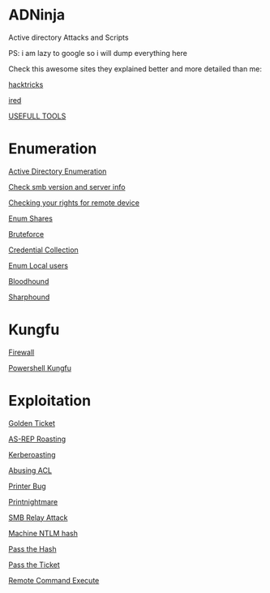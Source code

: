 # ADNinja
Active directory Attacks and Scripts

PS: i am lazy to google so i will dump everything here

Check this awesome sites they explained better and more detailed than me:

[hacktricks](https://book.hacktricks.xyz/)

[ired](https://www.ired.team/)



[USEFULL TOOLS](https://github.com/vanhohen/ADNinja/blob/main/Tutorials/USEFULL%20TOOLS.md)

# Enumeration

[Active Directory Enumeration](https://github.com/vanhohen/ADNinja/blob/main/Tutorials/Active%20Directory%20Enumeration.md)

[Check smb version and server info](https://github.com/vanhohen/ADNinja/blob/main/Tutorials/Check%20smb%20version%20and%20server%20info.md)

[Checking your rights for remote device](https://github.com/vanhohen/ADNinja/blob/main/Tutorials/Checking%20your%20rights%20for%20remote%20device.md)

[Enum Shares](https://github.com/vanhohen/ADNinja/blob/main/Tutorials/Enum%20Shares.md)

[Bruteforce](https://github.com/vanhohen/ADNinja/blob/main/Tutorials/Bruteforce.md)

[Credential Collection](https://github.com/vanhohen/ADNinja/blob/main/Tutorials/Credential%20Collection.md)

[Enum Local users](https://github.com/vanhohen/ADNinja/blob/main/Tutorials/Enum%20Local%20users.md)

[Bloodhound](https://github.com/vanhohen/ADNinja/blob/main/Tutorials/Bloodhound.md)

[Sharphound](https://github.com/vanhohen/ADNinja/blob/main/Tutorials/Sharphound.md)


# Kungfu

[Firewall](https://github.com/vanhohen/ADNinja/blob/main/Tutorials/Firewall.md)

[Powershell Kungfu](https://github.com/vanhohen/ADNinja/blob/main/Tutorials/Powershell%20Kungfu.md)

# Exploitation

[Golden Ticket](https://github.com/vanhohen/ADNinja/blob/main/Tutorials/Golden%20Ticket.md)

[AS-REP Roasting](https://github.com/vanhohen/ADNinja/blob/main/Tutorials/AS-REP%20Roasting.md)

[Kerberoasting](https://github.com/vanhohen/ADNinja/blob/main/Tutorials/Kerberoasting.md)

[Abusing ACL](https://github.com/vanhohen/ADNinja/blob/main/Tutorials/Abusing%20ACL.md)

[Printer Bug](https://github.com/vanhohen/ADNinja/blob/main/Tutorials/Printer%20Bug.md)

[Printnightmare](https://github.com/vanhohen/ADNinja/blob/main/Tutorials/Printnightmare.md)

[SMB Relay Attack](https://github.com/vanhohen/ADNinja/blob/main/Tutorials/SMB%20Relay%20Attack.md)

[Machine NTLM hash](https://github.com/vanhohen/ADNinja/blob/main/Tutorials/Machine%20NTLM%20hash.md)

[Pass the Hash](https://github.com/vanhohen/ADNinja/blob/main/Tutorials/Pass%20the%20Hash.md)

[Pass the Ticket](https://github.com/vanhohen/ADNinja/blob/main/Tutorials/Pass%20the%20Ticket.md)

[Remote Command Execute](https://github.com/vanhohen/ADNinja/blob/main/Tutorials/Remote%20Command%20Execute.md)









